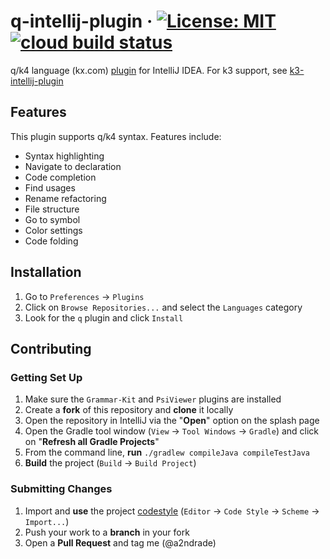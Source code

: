 # q-intellij-plugin &middot; [![License: MIT](https://img.shields.io/badge/License-MIT-yellow.svg)](LICENSE.txt) [![cloud build status](https://storage.googleapis.com/q-intellij-plugin/build/master-badge.svg)](https://github.com/a2ndrade/q-intellij-plugin)
q/k4 language (kx.com) [plugin](https://plugins.jetbrains.com/plugin/7925-q) for IntelliJ IDEA. For k3 support, see [k3-intellij-plugin](https://github.com/a2ndrade/k3-intellij-plugin)

## Features

This plugin supports q/k4 syntax. Features include:

- Syntax highlighting
- Navigate to declaration
- Code completion
- Find usages
- Rename refactoring
- File structure
- Go to symbol
- Color settings
- Code folding

## Installation

1. Go to `Preferences` -> `Plugins`
1. Click on `Browse Repositories...` and select the `Languages` category
1. Look for the `q` plugin and click `Install`

## Contributing
### Getting Set Up

1. Make sure the `Grammar-Kit` and `PsiViewer` plugins are installed
1. Create a **fork** of this repository and **clone** it locally
1. Open the repository in IntelliJ via the "**Open**" option on the splash page
1. Open the Gradle tool window (`View` -> `Tool Windows` -> `Gradle`) and click on "**Refresh all Gradle Projects**"
1. From the command line, **run** `./gradlew compileJava compileTestJava`
1. **Build** the project (`Build` -> `Build Project`)

### Submitting Changes

1. Import and **use** the project [codestyle](codestyle.xml) (`Editor` -> `Code Style` -> `Scheme` -> `Import...`)
1. Push your work to a **branch** in your fork
1. Open a **Pull Request** and tag me (@a2ndrade)

